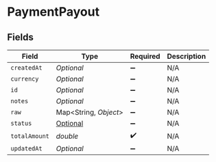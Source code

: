 # PaymentPayout


## Fields

| Field                                                                       | Type                                                                        | Required                                                                    | Description                                                                 |
| --------------------------------------------------------------------------- | --------------------------------------------------------------------------- | --------------------------------------------------------------------------- | --------------------------------------------------------------------------- |
| `createdAt`                                                                 | *Optional<String>*                                                          | :heavy_minus_sign:                                                          | N/A                                                                         |
| `currency`                                                                  | *Optional<String>*                                                          | :heavy_minus_sign:                                                          | N/A                                                                         |
| `id`                                                                        | *Optional<String>*                                                          | :heavy_minus_sign:                                                          | N/A                                                                         |
| `notes`                                                                     | *Optional<String>*                                                          | :heavy_minus_sign:                                                          | N/A                                                                         |
| `raw`                                                                       | Map<String, *Object*>                                                       | :heavy_minus_sign:                                                          | N/A                                                                         |
| `status`                                                                    | [Optional<PaymentPayoutStatus>](../../models/shared/PaymentPayoutStatus.md) | :heavy_minus_sign:                                                          | N/A                                                                         |
| `totalAmount`                                                               | *double*                                                                    | :heavy_check_mark:                                                          | N/A                                                                         |
| `updatedAt`                                                                 | *Optional<String>*                                                          | :heavy_minus_sign:                                                          | N/A                                                                         |